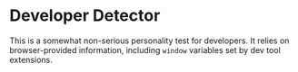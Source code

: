 # Developer Detector
This is a somewhat non-serious personality test for developers.
It relies on browser-provided information, including `window` variables set by dev tool extensions.
